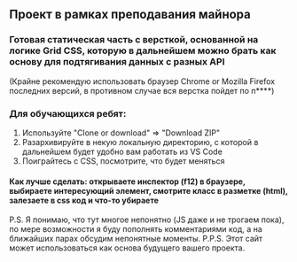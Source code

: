 ## Проект в рамках преподавания майнора
### Готовая статическая часть с версткой, основанной на логике Grid CSS, которую в дальнейшем можно брать как основу для подтягивания данных с разных API
(Крайне рекомендую использовать браузер Chrome or Mozilla Firefox последних версий, в противном случае вся верстка пойдет по п****)

### Для обучающихся ребят:
1. Используйте "Clone or download" => "Download ZIP"
2. Разархивируйте в некую локальную директорию, с которой в дальнейшем будет удобно вам работать из VS Code
3. Поиграйтесь с CSS, посмотрите, что будет меняться
#### Как лучше сделать: открываете инспектор (f12) в браузере, выбираете интересующий элемент, смотрите класс в разметке (html), залезаете в css код и что-то убираете

P.S. Я понимаю, что тут многое непонятно (JS даже и не трогаем пока), по мере возможности я буду пополнять комментариями код, а на ближайших парах обсудим непонятные моменты.
P.P.S. Этот сайт может использоваться как основа будущего вашего проекта.